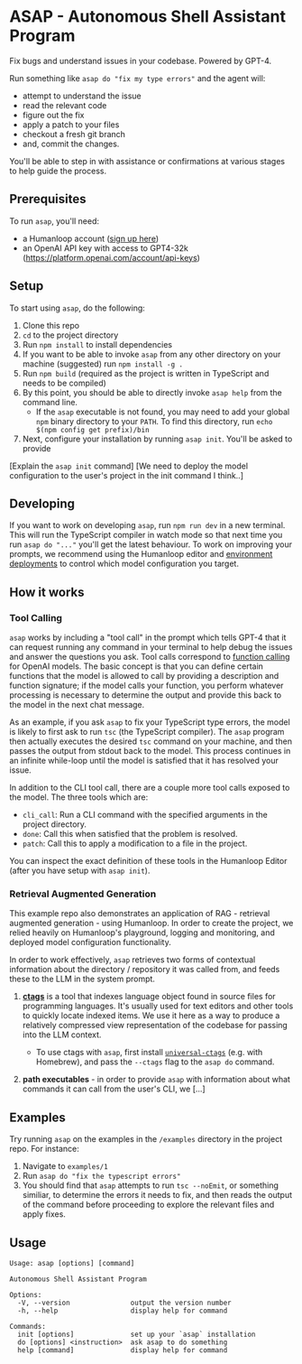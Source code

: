 # ASAP - Autonomous Shell Assistant Program

Fix bugs and understand issues in your codebase. Powered by GPT-4.

Run something like `asap do "fix my type errors"` and the agent will:

- attempt to understand the issue
- read the relevant code
- figure out the fix
- apply a patch to your files
- checkout a fresh git branch
- and, commit the changes.

You'll be able to step in with assistance or confirmations at various stages to help guide the process.

## Prerequisites

To run `asap`, you'll need:

- a Humanloop account ([sign up here](https://app.humanloop.com/signup))
- an OpenAI API key with access to GPT4-32k (https://platform.openai.com/account/api-keys)

## Setup

To start using `asap`, do the following:

1. Clone this repo
1. `cd` to the project directory
1. Run `npm install` to install dependencies
1. If you want to be able to invoke `asap` from any other directory on your machine (suggested) run `npm install -g .`
1. Run `npm build` (required as the project is written in TypeScript and needs to be compiled)
1. By this point, you should be able to directly invoke `asap help` from the command line.
   - If the `asap` executable is not found, you may need to add your global `npm` binary directory to your `PATH`. To find this directory, run `echo $(npm config get prefix)/bin`
1. Next, configure your installation by running `asap init`. You'll be asked to provide

[Explain the `asap init` command]
[We need to deploy the model configuration to the user's project in the init command I think..]

## Developing

If you want to work on developing `asap`, run `npm run dev` in a new terminal. This will run the TypeScript compiler in watch mode so that next time you run `asap do "..."` you'll get the latest behaviour. To work on improving your prompts, we recommend using the Humanloop editor and [environment deployments](https://docs.humanloop.com/docs/deploy-to-an-environment) to control which model configuration you target.

## How it works

### Tool Calling

`asap` works by including a "tool call" in the prompt which tells GPT-4 that it can request running any command in your terminal to help debug the issues and answer the questions you ask. Tool calls correspond to [function calling](https://openai.com/blog/function-calling-and-other-api-updates#function-calling) for OpenAI models. The basic concept is that you can define certain functions that the model is allowed to call by providing a description and function signature; if the model calls your function, you perform whatever processing is necessary to determine the output and provide this back to the model in the next chat message.

As an example, if you ask `asap` to fix your TypeScript type errors, the model is likely to first ask to run `tsc` (the TypeScript compiler). The `asap` program then actually executes the desired `tsc` command on your machine, and then passes the output from stdout back to the model. This process continues in an infinite while-loop until the model is satisfied that it has resolved your issue.

In addition to the CLI tool call, there are a couple more tool calls exposed to the model. The three tools which are:

- `cli_call`: Run a CLI command with the specified arguments in the project directory.
- `done`: Call this when satisfied that the problem is resolved.
- `patch`: Call this to apply a modification to a file in the project.

You can inspect the exact definition of these tools in the Humanloop Editor (after you have setup with `asap init`).

### Retrieval Augmented Generation

This example repo also demonstrates an application of RAG - retrieval augmented generation - using Humanloop. In order to create the project, we relied heavily on Humanloop's playground, logging and monitoring, and deployed model configuration functionality.

In order to work effectively, `asap` retrieves two forms of contextual information about the directory / repository it was called from, and feeds these to the LLM in the system prompt.

1. [**ctags**](https://github.com/universal-ctags/ctags) is a tool that indexes language object found in source files for programming languages. It's usually used for text editors and other tools to quickly locate indexed items. We use it here as a way to produce a relatively compressed view representation of the codebase for passing into the LLM context.

   - To use ctags with `asap`, first install [`universal-ctags`](https://github.com/universal-ctags/ctags) (e.g. with Homebrew), and pass the `--ctags` flag to the `asap do` command.

1. **path executables** - in order to provide `asap` with information about what commands it can call from the user's CLI, we [...]

## Examples

Try running `asap` on the examples in the `/examples` directory in the project repo. For instance:

1. Navigate to `examples/1`
1. Run `asap do "fix the typescript errors"`
1. You should find that `asap` attempts to run `tsc --noEmit`, or something similiar, to determine the errors it needs to fix, and then reads the output of the command before proceeding to explore the relevant files and apply fixes.

## Usage

```
Usage: asap [options] [command]

Autonomous Shell Assistant Program

Options:
  -V, --version               output the version number
  -h, --help                  display help for command

Commands:
  init [options]              set up your `asap` installation
  do [options] <instruction>  ask asap to do something
  help [command]              display help for command
```
